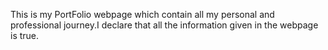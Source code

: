 This is my PortFolio webpage which contain all my personal and professional journey.I declare that all the information given in the webpage is true.

